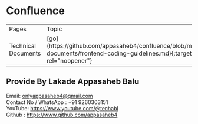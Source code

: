 # Confluence

<table>
  <tr>
   <td>
      Pages
    </td>
    <td>
      Topic
    </td>
  </tr>
  <tr>
    <td>
      Technical Documents
    </td>
    <td>
      <a href="https://github.com/appasaheb4/confluence/blob/main/doc/technical-documents/frontend-coding-guidelines.md" target="_blank"> </a> 
      [go](https://github.com/appasaheb4/confluence/blob/main/doc/technical-documents/frontend-coding-guidelines.md){:target="_blank" rel="noopener"}
    </td>
  </tr>
</table>

## Provide By Lakade Appasaheb Balu

Email: <a href="mailto:onlyappasaheb4@gmail.com" target="_blank">onlyappasaheb4@gmail.com</a><br />
Contact No / WhatsApp : +91 9260303151 <br />
YouTube: https://www.youtube.com/@techabl <br />
Github : https://www.github.com/appasaheb4 <br />
